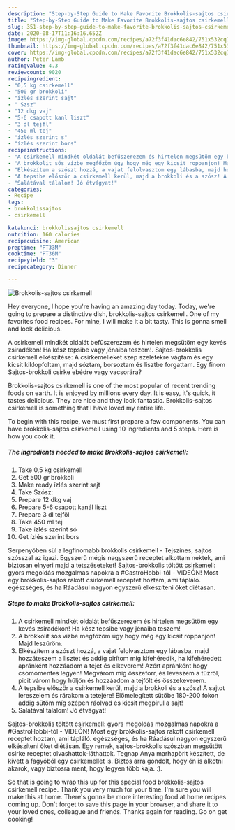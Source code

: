 ```yaml
---
description: "Step-by-Step Guide to Make Favorite Brokkolis-sajtos csirkemell"
title: "Step-by-Step Guide to Make Favorite Brokkolis-sajtos csirkemell"
slug: 351-step-by-step-guide-to-make-favorite-brokkolis-sajtos-csirkemell
date: 2020-08-17T11:16:16.652Z
image: https://img-global.cpcdn.com/recipes/a72f3f41dac6e842/751x532cq70/brokkolis-sajtos-csirkemell-recept-foto.jpg
thumbnail: https://img-global.cpcdn.com/recipes/a72f3f41dac6e842/751x532cq70/brokkolis-sajtos-csirkemell-recept-foto.jpg
cover: https://img-global.cpcdn.com/recipes/a72f3f41dac6e842/751x532cq70/brokkolis-sajtos-csirkemell-recept-foto.jpg
author: Peter Lamb
ratingvalue: 4.3
reviewcount: 9020
recipeingredient:
- "0,5 kg csirkemell"
- "500 gr brokkoli"
- "ízlés szerint sajt"
- " Szsz"
- "12 dkg vaj"
- "5-6 csapott kanl liszt"
- "3 dl tejfl"
- "450 ml tej"
- "ízlés szerint s"
- "ízlés szerint bors"
recipeinstructions:
- "A csirkemell mindkét oldalát befűszerezem és hirtelen megsütöm egy kevés zsiradékon! Ha kész tepsibe vagy jénaiba teszem!"
- "A brokkolit sós vízbe megfőzöm úgy hogy még egy kicsit roppanjon! Majd leszűröm."
- "Elkészítem a szószt hozzá, a vajat felolvasztom egy lábasba, majd hozzáteszem a lisztet és addig pirítom míg kifehéredik, ha kifehéredett apránként hozzáadom a tejet és elkeverem! Azért apránként hogy csomómentes legyen! Megvárom míg összeforr, és leveszem a tűzről, picit várom hogy hűljön és hozzáadom a tejfölt és összekeverem."
- "A tepsibe először a csirkemell kerül, majd a brokkoli és a szósz! A sajtot lereszelem és rárakom a tetejére! Előmelegített sütőbe 180-200 fokon addig sütöm míg szépen ráolvad és kicsit megpirul a sajt!"
- "Salátával tálalom! Jó étvágyat!"
categories:
- Recipe
tags:
- brokkolissajtos
- csirkemell

katakunci: brokkolissajtos csirkemell 
nutrition: 160 calories
recipecuisine: American
preptime: "PT33M"
cooktime: "PT36M"
recipeyield: "3"
recipecategory: Dinner

---
```



![Brokkolis-sajtos csirkemell](https://img-global.cpcdn.com/recipes/a72f3f41dac6e842/751x532cq70/brokkolis-sajtos-csirkemell-recept-foto.jpg)

Hey everyone, I hope you're having an amazing day today. Today, we're going to prepare a distinctive dish, brokkolis-sajtos csirkemell. One of my favorites food recipes. For mine, I will make it a bit tasty. This is gonna smell and look delicious.

A csirkemell mindkét oldalát befűszerezem és hirtelen megsütöm egy kevés zsiradékon! Ha kész tepsibe vagy jénaiba teszem!. Sajtos-brokkolis csirkemell elkészítése: A csirkemelleket szép szeletekre vágtam és egy kicsit kiklopfoltam, majd sóztam, borsoztam és lisztbe forgattam. Egy finom Sajtos-brokkoli csirke ebédre vagy vacsorára?

Brokkolis-sajtos csirkemell is one of the most popular of recent trending foods on earth. It is enjoyed by millions every day. It is easy, it's quick, it tastes delicious. They are nice and they look fantastic. Brokkolis-sajtos csirkemell is something that I have loved my entire life.


To begin with this recipe, we must first prepare a few components. You can have brokkolis-sajtos csirkemell using 10 ingredients and 5 steps. Here is how you cook it.

<!--inarticleads1-->

##### The ingredients needed to make Brokkolis-sajtos csirkemell:

1. Take 0,5 kg csirkemell
1. Get 500 gr brokkoli
1. Make ready ízlés szerint sajt
1. Take  Szósz:
1. Prepare 12 dkg vaj
1. Prepare 5-6 csapott kanál liszt
1. Prepare 3 dl tejföl
1. Take 450 ml tej
1. Take ízlés szerint só
1. Get ízlés szerint bors


Serpenyőben sül a legfinomabb brokkolis csirkemell - Tejszínes, sajtos szósszal az igazi. Egyszerű mégis nagyszerű receptet alkottam nektek, ami biztosan elnyeri majd a tetszéseteket! Sajtos-brokkolis töltött csirkemell: gyors megoldás mozgalmas napokra a #GastroHobbi-tól - VIDEÓN! Most egy brokkolis-sajtos rakott csirkemell receptet hoztam, ami tápláló. egészséges, és ha Ráadásul nagyon egyszerű elkészíteni őket diétásan. 

<!--inarticleads2-->

##### Steps to make Brokkolis-sajtos csirkemell:

1. A csirkemell mindkét oldalát befűszerezem és hirtelen megsütöm egy kevés zsiradékon! Ha kész tepsibe vagy jénaiba teszem!
1. A brokkolit sós vízbe megfőzöm úgy hogy még egy kicsit roppanjon! Majd leszűröm.
1. Elkészítem a szószt hozzá, a vajat felolvasztom egy lábasba, majd hozzáteszem a lisztet és addig pirítom míg kifehéredik, ha kifehéredett apránként hozzáadom a tejet és elkeverem! Azért apránként hogy csomómentes legyen! Megvárom míg összeforr, és leveszem a tűzről, picit várom hogy hűljön és hozzáadom a tejfölt és összekeverem.
1. A tepsibe először a csirkemell kerül, majd a brokkoli és a szósz! A sajtot lereszelem és rárakom a tetejére! Előmelegített sütőbe 180-200 fokon addig sütöm míg szépen ráolvad és kicsit megpirul a sajt!
1. Salátával tálalom! Jó étvágyat!


Sajtos-brokkolis töltött csirkemell: gyors megoldás mozgalmas napokra a #GastroHobbi-tól - VIDEÓN! Most egy brokkolis-sajtos rakott csirkemell receptet hoztam, ami tápláló. egészséges, és ha Ráadásul nagyon egyszerű elkészíteni őket diétásan. Egy remek, sajtos-brokkolis szószban megsütött csirke receptet olvashattok-láthattok. Tegnap Anya marhapörit készített, de kivett a fagyóból egy csirkemellet is. Biztos arra gondolt, hogy én is alkotni akarok, vagy biztosra ment, hogy legyen több kaja. :). 

So that is going to wrap this up for this special food brokkolis-sajtos csirkemell recipe. Thank you very much for your time. I'm sure you will make this at home. There's gonna be more interesting food at home recipes coming up. Don't forget to save this page in your browser, and share it to your loved ones, colleague and friends. Thanks again for reading. Go on get cooking!
